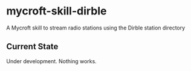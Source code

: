 # mycroft-skill-dirble
A Mycroft skill to stream radio stations using the Dirble station directory

## Current State

Under development.  Nothing works.
